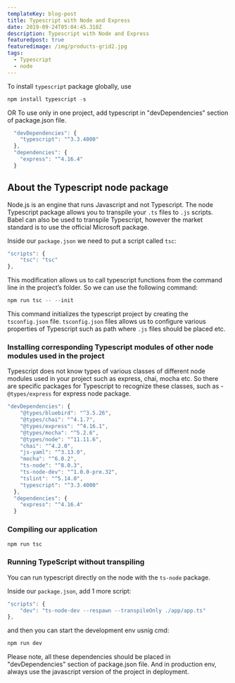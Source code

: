 ```yaml
---
templateKey: blog-post
title: Typescript with Node and Express
date: 2019-09-24T05:04:45.318Z
description: Typescript with Node and Express
featuredpost: true
featuredimage: /img/products-grid2.jpg
tags:
  - Typescript
  - node
---
```

To install `typescript` package globally, use
```javascript
npm install typescript -s
```
OR 
To use only in one project, add typescript in "devDependencies" section of package.json file.
```javascript
  "devDependencies": {    
    "typescript": "^3.3.4000"
  },
  "dependencies": {
    "express": "^4.16.4"
  }
```

## About the Typescript node package
Node.js is an engine that runs Javascript and not Typescript. The node Typescript package allows you to transpile your `.ts` files to `.js` scripts. Babel can also be used to transpile Typescript, however the market standard is to use the official Microsoft package.

Inside our `package.json` we need to put a script called `tsc`:
```javascript
"scripts": {
    "tsc": "tsc"
},
```

This modification allows us to call typescript functions from the command line in the project’s folder. So we can use the following command:
```javascript
npm run tsc -- --init
```
This command initializes the typescript project by creating the `tsconfig.json` file.
`tsconfig.json` files allows us to configure various properties of Typescript such as path where `.js` files should be placed etc.

### Installing corresponding Typescript modules of other node modules used in the project
Typescript does not know types of various classes of different node modules used in your project such as express, chai, mocha etc.
So there are specific packages for Typescript to recognize these classes, such as - `@types/express` for express node package.

```javascript
"devDependencies": {
    "@types/bluebird": "^3.5.26",
    "@types/chai": "^4.1.7",
    "@types/express": "^4.16.1",
    "@types/mocha": "^5.2.6",
    "@types/node": "^11.11.6",
    "chai": "^4.2.0",
    "js-yaml": "^3.13.0",
    "mocha": "^6.0.2",
    "ts-node": "^8.0.3",
    "ts-node-dev": "^1.0.0-pre.32",
    "tslint": "^5.14.0",
    "typescript": "^3.3.4000"
  },
  "dependencies": {
    "express": "^4.16.4"
  }
```

### Compiling our application
```javascript
npm run tsc
```

### Running TypeScript without transpiling
You can run typescript directly on the node with the `ts-node` package.

Inside our `package.json`, add 1 more script:
```javascript
"scripts": {
    "dev": "ts-node-dev --respawn --transpileOnly ./app/app.ts"
},
```
and then you can start the development env usnig cmd:
```javascript
npm run dev
```

Please note, all these dependencies should be placed in "devDependencies" section of package.json file.
And in production env, always use the javascript version of the project in deployment.
